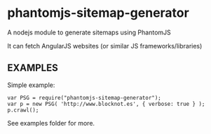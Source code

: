phantomjs-sitemap-generator
===========================

A nodejs module to generate sitemaps using PhantomJS

It can fetch AngularJS websites (or similar JS frameworks/libraries)

EXAMPLES
--------

Simple example:

	var PSG = require("phantomjs-sitemap-generator");
	var p = new PSG( 'http://www.blocknot.es', { verbose: true } );
	p.crawl();

See examples folder for more.

